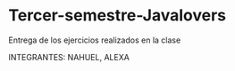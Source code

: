 # Tercer-semestre-Javalovers
Entrega de los ejercicios realizados en la clase


INTEGRANTES:
NAHUEL, ALEXA

